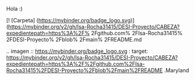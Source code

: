 
Hola :)

[! [Carpeta] (https://mybinder.org/badge_logo.svg)] (https://mybinder.org/v2/gh/Isa-Rocha31415/DESI-Proyecto/CABEZA?expedientepath=https%3A%2F% 2Fgithub.com% 2FIsa-Rocha31415% 2FDESI-Proyecto% 2Fblob% 2Fmain% 2FREADME.md

.. imagen :: https://mybinder.org/badge_logo.svg
 : target: https://mybinder.org/v2/gh/Isa-Rocha31415/DESI-Proyecto/CABEZA?expedientepath=https%3A%2F%2Fgithub.com%2FIsa-Rocha31415%2FDESI-Proyecto%2Fblob%2Fmain%2FREADME .Maryland

